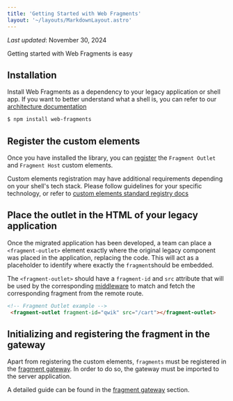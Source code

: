 ```yaml
---
title: 'Getting Started with Web Fragments'
layout: '~/layouts/MarkdownLayout.astro'
---
```


_Last updated_: November 30, 2024

Getting started with Web Fragments is easy

## Installation

Install Web Fragments as a dependency to your legacy application or shell app. If you want to better understand what a shell is, you can refer to our [architecture documentation](../architecture/architecture)

```bash
$ npm install web-fragments
```

## Register the custom elements

Once you have installed the library, you can [register](./elements/#register-the-custom-elements) the `Fragment Outlet` and `Fragment Host` custom elements.

Custom elements registration may have additional requirements depending on your shell's tech stack. Please follow guidelines for your specific technology, or refer to [custom elements standard registry docs](https://developer.mozilla.org/en-US/docs/Web/API/CustomElementRegistry)

## Place the outlet in the HTML of your legacy application

Once the migrated application has been developed, a team can place a `<fragment-outlet>` element exactly where the original legacy component was placed in the application, replacing the code. This will act as a placeholder to identify where exactly the `fragment`should be embedded. 

The `<fragment-outlet>` should have a `fragment-id` and `src` attribute that will be used by the corresponding [middleware](./middleware) to match and fetch the corresponding fragment from the remote route.

```html
<!-- Fragment Outlet example -->
 <fragment-outlet fragment-id="qwik" src="/cart"></fragment-outlet>
```

## Initializing and registering the fragment in the gateway

Apart from registering the custom elements, `fragments` must be registered in the [fragment gateway](./gateway). In order to do so, the gateway must be imported to the server application.

A detailed guide can be found in the [fragment gateway](./gateway) section.
